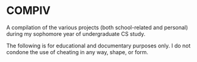 # COMPIV
A compilation of the various projects (both school-related and personal) during my sophomore year of undergraduate CS study.

The following is for educational and documentary purposes only. I do not condone the use of cheating in any way, shape, or form.
